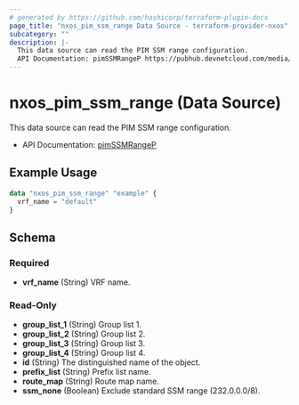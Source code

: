 ```yaml
---
# generated by https://github.com/hashicorp/terraform-plugin-docs
page_title: "nxos_pim_ssm_range Data Source - terraform-provider-nxos"
subcategory: ""
description: |-
  This data source can read the PIM SSM range configuration.
  API Documentation: pimSSMRangeP https://pubhub.devnetcloud.com/media/dme-docs-10-2-2/docs/Layer%203/pim:SSMRangeP/
---
```


# nxos_pim_ssm_range (Data Source)

This data source can read the PIM SSM range configuration.

- API Documentation: [pimSSMRangeP](https://pubhub.devnetcloud.com/media/dme-docs-10-2-2/docs/Layer%203/pim:SSMRangeP/)

## Example Usage

```terraform
data "nxos_pim_ssm_range" "example" {
  vrf_name = "default"
}
```

<!-- schema generated by tfplugindocs -->
## Schema

### Required

- **vrf_name** (String) VRF name.

### Read-Only

- **group_list_1** (String) Group list 1.
- **group_list_2** (String) Group list 2.
- **group_list_3** (String) Group list 3.
- **group_list_4** (String) Group list 4.
- **id** (String) The distinguished name of the object.
- **prefix_list** (String) Prefix list name.
- **route_map** (String) Route map name.
- **ssm_none** (Boolean) Exclude standard SSM range (232.0.0.0/8).


